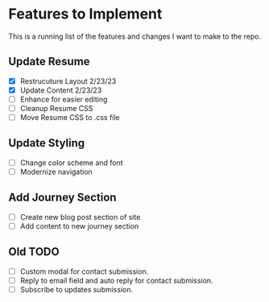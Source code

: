 # Features to Implement

This is a running list of the features and changes I want to make to the repo.

## Update Resume
- [x] Restrucuture Layout 2/23/23
- [x] Update Content 2/23/23
- [ ] Enhance for easier editing
- [ ] Cleanup Resume CSS
- [ ] Move Resume CSS to .css file

## Update Styling
- [ ] Change color scheme and font
- [ ] Modernize navigation

## Add Journey Section
- [ ] Create new blog post section of site
- [ ] Add content to new journey section

## Old TODO
- [ ] Custom modal for contact submission.
- [ ] Reply to email field and auto reply for contact submission.
- [ ] Subscribe to updates submission.